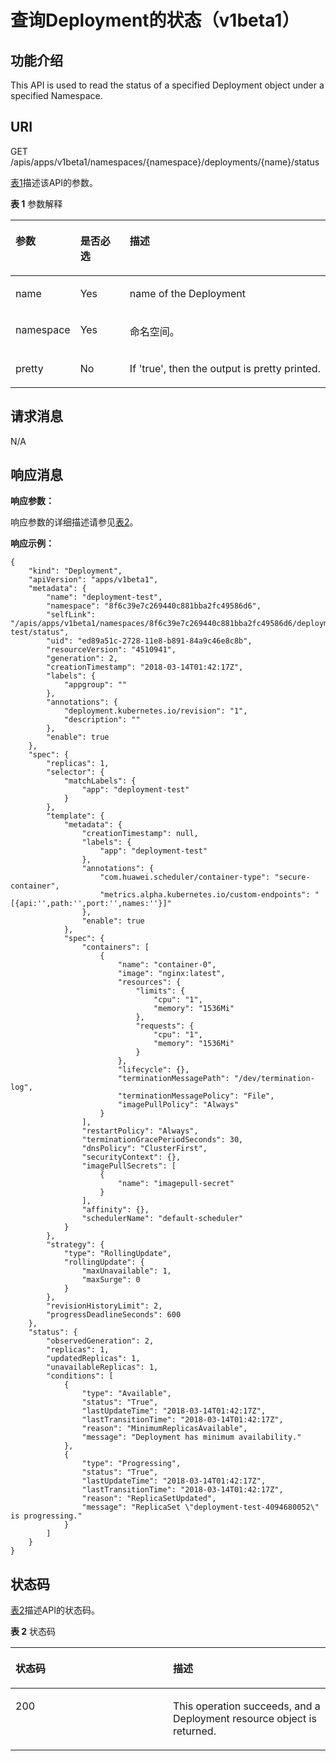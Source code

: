 # 查询Deployment的状态（v1beta1）<a name="cci_02_0030"></a>

## 功能介绍<a name="zh-cn_topic_0091433676_section37553505"></a>

This API is used to read the status of a specified Deployment object under a specified Namespace.

## URI<a name="zh-cn_topic_0091433676_section2437233"></a>

GET /apis/apps/v1beta1/namespaces/\{namespace\}/deployments/\{name\}/status

[表1](#zh-cn_topic_0091433676_d0e35701)描述该API的参数。

**表 1**  参数解释

<a name="zh-cn_topic_0091433676_d0e35701"></a>
<table><thead align="left"><tr id="zh-cn_topic_0091433676_row65104669"><th class="cellrowborder" valign="top" width="16.328367163283673%" id="mcps1.2.4.1.1"><p id="zh-cn_topic_0091433676_p65652297517"><a name="zh-cn_topic_0091433676_p65652297517"></a><a name="zh-cn_topic_0091433676_p65652297517"></a>参数</p>
</th>
<th class="cellrowborder" valign="top" width="16.328367163283673%" id="mcps1.2.4.1.2"><p id="zh-cn_topic_0091433676_p165661629135114"><a name="zh-cn_topic_0091433676_p165661629135114"></a><a name="zh-cn_topic_0091433676_p165661629135114"></a>是否必选</p>
</th>
<th class="cellrowborder" valign="top" width="67.34326567343265%" id="mcps1.2.4.1.3"><p id="zh-cn_topic_0091433676_p14567629115114"><a name="zh-cn_topic_0091433676_p14567629115114"></a><a name="zh-cn_topic_0091433676_p14567629115114"></a>描述</p>
</th>
</tr>
</thead>
<tbody><tr id="zh-cn_topic_0091433676_row31480888"><td class="cellrowborder" valign="top" width="16.328367163283673%" headers="mcps1.2.4.1.1 "><p id="zh-cn_topic_0091433676_p66924004"><a name="zh-cn_topic_0091433676_p66924004"></a><a name="zh-cn_topic_0091433676_p66924004"></a>name</p>
</td>
<td class="cellrowborder" valign="top" width="16.328367163283673%" headers="mcps1.2.4.1.2 "><p id="zh-cn_topic_0091433676_p52135240"><a name="zh-cn_topic_0091433676_p52135240"></a><a name="zh-cn_topic_0091433676_p52135240"></a>Yes</p>
</td>
<td class="cellrowborder" valign="top" width="67.34326567343265%" headers="mcps1.2.4.1.3 "><p id="zh-cn_topic_0091433676_p62204941"><a name="zh-cn_topic_0091433676_p62204941"></a><a name="zh-cn_topic_0091433676_p62204941"></a>name of the Deployment</p>
</td>
</tr>
<tr id="zh-cn_topic_0091433676_row22973563"><td class="cellrowborder" valign="top" width="16.328367163283673%" headers="mcps1.2.4.1.1 "><p id="zh-cn_topic_0091433676_p48919348"><a name="zh-cn_topic_0091433676_p48919348"></a><a name="zh-cn_topic_0091433676_p48919348"></a>namespace</p>
</td>
<td class="cellrowborder" valign="top" width="16.328367163283673%" headers="mcps1.2.4.1.2 "><p id="zh-cn_topic_0091433676_p3044257"><a name="zh-cn_topic_0091433676_p3044257"></a><a name="zh-cn_topic_0091433676_p3044257"></a>Yes</p>
</td>
<td class="cellrowborder" valign="top" width="67.34326567343265%" headers="mcps1.2.4.1.3 "><p id="zh-cn_topic_0079615000_p8332925"><a name="zh-cn_topic_0079615000_p8332925"></a><a name="zh-cn_topic_0079615000_p8332925"></a>命名空间。</p>
</td>
</tr>
<tr id="zh-cn_topic_0091433676_row4671366"><td class="cellrowborder" valign="top" width="16.328367163283673%" headers="mcps1.2.4.1.1 "><p id="zh-cn_topic_0091433676_p42836357"><a name="zh-cn_topic_0091433676_p42836357"></a><a name="zh-cn_topic_0091433676_p42836357"></a>pretty</p>
</td>
<td class="cellrowborder" valign="top" width="16.328367163283673%" headers="mcps1.2.4.1.2 "><p id="zh-cn_topic_0091433676_p47192917"><a name="zh-cn_topic_0091433676_p47192917"></a><a name="zh-cn_topic_0091433676_p47192917"></a>No</p>
</td>
<td class="cellrowborder" valign="top" width="67.34326567343265%" headers="mcps1.2.4.1.3 "><p id="zh-cn_topic_0091433676_p64529950"><a name="zh-cn_topic_0091433676_p64529950"></a><a name="zh-cn_topic_0091433676_p64529950"></a>If 'true', then the output is pretty printed.</p>
</td>
</tr>
</tbody>
</table>

## 请求消息<a name="zh-cn_topic_0091433676_section21935102"></a>

N/A

## 响应消息<a name="zh-cn_topic_0091433676_section63198193"></a>

**响应参数：**

响应参数的详细描述请参见[表2](创建Deployment（v1beta1）.md#zh-cn_topic_0083864910_table12862324102610)。

**响应示例：**

```
{
    "kind": "Deployment", 
    "apiVersion": "apps/v1beta1", 
    "metadata": {
        "name": "deployment-test", 
        "namespace": "8f6c39e7c269440c881bba2fc49586d6", 
        "selfLink": "/apis/apps/v1beta1/namespaces/8f6c39e7c269440c881bba2fc49586d6/deployments/deployment-test/status", 
        "uid": "ed89a51c-2728-11e8-b891-84a9c46e8c8b", 
        "resourceVersion": "4510941", 
        "generation": 2, 
        "creationTimestamp": "2018-03-14T01:42:17Z", 
        "labels": {
            "appgroup": ""
        }, 
        "annotations": {
            "deployment.kubernetes.io/revision": "1", 
            "description": ""
        }, 
        "enable": true
    }, 
    "spec": {
        "replicas": 1, 
        "selector": {
            "matchLabels": {
                "app": "deployment-test"
            }
        }, 
        "template": {
            "metadata": {
                "creationTimestamp": null, 
                "labels": {
                    "app": "deployment-test"
                }, 
                "annotations": {
                    "com.huawei.scheduler/container-type": "secure-container", 
                    "metrics.alpha.kubernetes.io/custom-endpoints": "[{api:'',path:'',port:'',names:''}]"
                }, 
                "enable": true
            }, 
            "spec": {
                "containers": [
                    {
                        "name": "container-0", 
                        "image": "nginx:latest", 
                        "resources": {
                            "limits": {
                                "cpu": "1", 
                                "memory": "1536Mi"
                            }, 
                            "requests": {
                                "cpu": "1", 
                                "memory": "1536Mi"
                            }
                        }, 
                        "lifecycle": {}, 
                        "terminationMessagePath": "/dev/termination-log", 
                        "terminationMessagePolicy": "File", 
                        "imagePullPolicy": "Always"
                    }
                ], 
                "restartPolicy": "Always", 
                "terminationGracePeriodSeconds": 30, 
                "dnsPolicy": "ClusterFirst", 
                "securityContext": {}, 
                "imagePullSecrets": [
                    {
                        "name": "imagepull-secret"
                    }
                ], 
                "affinity": {}, 
                "schedulerName": "default-scheduler"
            }
        }, 
        "strategy": {
            "type": "RollingUpdate", 
            "rollingUpdate": {
                "maxUnavailable": 1, 
                "maxSurge": 0
            }
        }, 
        "revisionHistoryLimit": 2, 
        "progressDeadlineSeconds": 600
    }, 
    "status": {
        "observedGeneration": 2, 
        "replicas": 1, 
        "updatedReplicas": 1, 
        "unavailableReplicas": 1, 
        "conditions": [
            {
                "type": "Available", 
                "status": "True", 
                "lastUpdateTime": "2018-03-14T01:42:17Z", 
                "lastTransitionTime": "2018-03-14T01:42:17Z", 
                "reason": "MinimumReplicasAvailable", 
                "message": "Deployment has minimum availability."
            }, 
            {
                "type": "Progressing", 
                "status": "True", 
                "lastUpdateTime": "2018-03-14T01:42:17Z", 
                "lastTransitionTime": "2018-03-14T01:42:17Z", 
                "reason": "ReplicaSetUpdated", 
                "message": "ReplicaSet \"deployment-test-4094680052\" is progressing."
            }
        ]
    }
}
```

## 状态码<a name="zh-cn_topic_0091433676_section31912827"></a>

[表2](#zh-cn_topic_0091433676_d0e35779)描述API的状态码。

**表 2**  状态码

<a name="zh-cn_topic_0091433676_d0e35779"></a>
<table><thead align="left"><tr id="zh-cn_topic_0091433676_row14389536"><th class="cellrowborder" valign="top" width="50%" id="mcps1.2.3.1.1"><p id="zh-cn_topic_0091433676_p24701750"><a name="zh-cn_topic_0091433676_p24701750"></a><a name="zh-cn_topic_0091433676_p24701750"></a>状态码</p>
</th>
<th class="cellrowborder" valign="top" width="50%" id="mcps1.2.3.1.2"><p id="zh-cn_topic_0091433676_p54684770"><a name="zh-cn_topic_0091433676_p54684770"></a><a name="zh-cn_topic_0091433676_p54684770"></a>描述</p>
</th>
</tr>
</thead>
<tbody><tr id="zh-cn_topic_0091433676_row281353"><td class="cellrowborder" valign="top" width="50%" headers="mcps1.2.3.1.1 "><p id="zh-cn_topic_0091433676_p22789653"><a name="zh-cn_topic_0091433676_p22789653"></a><a name="zh-cn_topic_0091433676_p22789653"></a>200</p>
</td>
<td class="cellrowborder" valign="top" width="50%" headers="mcps1.2.3.1.2 "><p id="zh-cn_topic_0091433676_p34022638"><a name="zh-cn_topic_0091433676_p34022638"></a><a name="zh-cn_topic_0091433676_p34022638"></a>This operation succeeds, and a Deployment resource object is returned.</p>
</td>
</tr>
</tbody>
</table>

